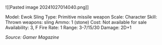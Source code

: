 ![[Pasted image 20241027014040.png]]

Model: Ewok Sling
Type: Primitive missile weapon
Scale: Character
Skill: Thrown weapons: sling
Ammo: 1 (stone)
Cost: Not available for sale
Availability: 3, F
Fire Rate: 1
Range: 3-7/15/30
Damage: 2D+1

*Source: Gamer Magazine*